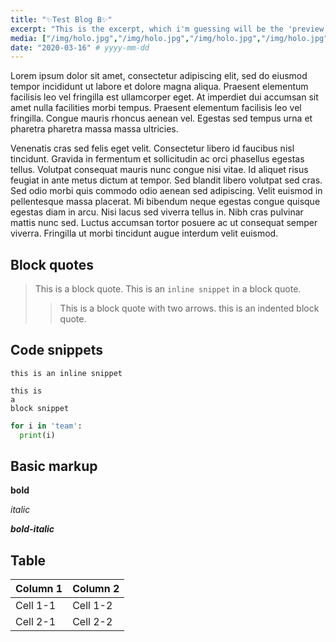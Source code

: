 ```yaml
---
title: "✨Test Blog B✨"
excerpt: "This is the excerpt, which i'm guessing will be the 'preview'..."
media: ["/img/holo.jpg","/img/holo.jpg","/img/holo.jpg","/img/holo.jpg"]
date: "2020-03-16" # yyyy-mm-dd
---
```


Lorem ipsum dolor sit amet, consectetur adipiscing elit, sed do eiusmod tempor incididunt ut labore et dolore magna aliqua. Praesent elementum facilisis leo vel fringilla est ullamcorper eget. At imperdiet dui accumsan sit amet nulla facilities morbi tempus. Praesent elementum facilisis leo vel fringilla. Congue mauris rhoncus aenean vel. Egestas sed tempus urna et pharetra pharetra massa massa ultricies.

Venenatis cras sed felis eget velit. Consectetur libero id faucibus nisl tincidunt. Gravida in fermentum et sollicitudin ac orci phasellus egestas tellus. Volutpat consequat mauris nunc congue nisi vitae. Id aliquet risus feugiat in ante metus dictum at tempor. Sed blandit libero volutpat sed cras. Sed odio morbi quis commodo odio aenean sed adipiscing. Velit euismod in pellentesque massa placerat. Mi bibendum neque egestas congue quisque egestas diam in arcu. Nisi lacus sed viverra tellus in. Nibh cras pulvinar mattis nunc sed. Luctus accumsan tortor posuere ac ut consequat semper viverra. Fringilla ut morbi tincidunt augue interdum velit euismod.

## Block quotes

> This is a block quote.
> This is an `inline snippet` in a block quote.
>> This is a block quote with two arrows.
  > this is an indented block quote.

## Code snippets
`this is an inline snippet`

```
this is
a
block snippet
```

```python
for i in 'team':
  print(i)
```

## Basic markup
**bold**

*italic*

***bold-italic***

## Table
| Column 1 | Column 2 |
| --- | --- |
| Cell 1-1 | Cell 1-2 |
| Cell 2-1 | Cell 2-2 |
